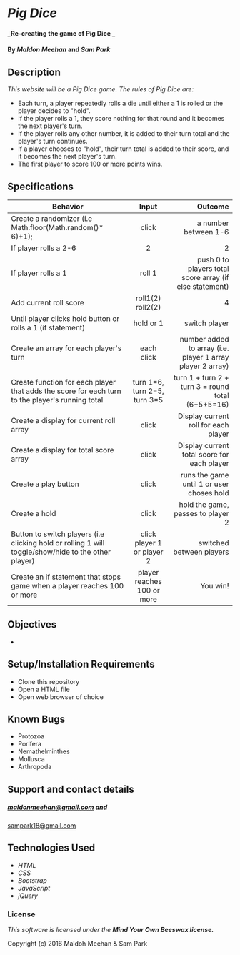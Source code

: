 # _Pig Dice_

#### _Re-creating the game of Pig Dice _

#### By _**Maldon Meehan**_ and _**Sam Park**_


## Description

_This website will be a Pig Dice game._
_The rules of Pig Dice are:_
* Each turn, a player repeatedly rolls a die until either a 1 is rolled or the player decides to "hold".
* If the player rolls a 1, they score nothing for that round and it becomes the next player's turn.
* If the player rolls any other number, it is added to their turn total and the player's turn continues.
* If a player chooses to "hold", their turn total is added to their score, and it becomes the next player's turn.
* The first player to score 100 or more points wins.

## Specifications
| Behavior        | Input           | Outcome  |
| ------------- |:-------------:| -----:|
| Create a randomizer (i.e Math.floor(Math.random()* 6)+1); | click | a number between 1-6|
| If player rolls a 2-6 | 2 | 2|
| If player rolls a 1 | roll 1 | push 0 to players total score array (if else statement)|
| Add current roll score  | roll1(2) roll2(2) | 4|
| Until player clicks hold button or rolls a 1 (if statement) |hold or 1| switch player|
| Create an array for each player's turn | each click | number added to array (i.e. player 1 array player 2 array)|
| Create function for each player that adds the score for each turn to the player's running total | turn 1=6, turn 2=5, turn 3=5 | turn 1 + turn 2 + turn 3 = round total (6+5+5=16)|
| Create a display for current roll array | click | Display current roll for each player|
| Create a display for total score array | click | Display current total score for each player|
| Create a play button | click | runs the game until 1 or user choses hold|
| Create a hold | click | hold the game, passes to player 2|
| Button to switch players (i.e clicking hold or rolling 1 will toggle/show/hide to the other player) | click player 1 or player 2 | switched between players|
| Create an if statement that stops game when a player reaches 100 or more | player reaches 100 or more | You win!|

## Objectives
*

## Setup/Installation Requirements

* Clone this repository
* Open a HTML file
* Open web browser of choice

## Known Bugs
* Protozoa
* Porifera
* Nemathelminthes
* Mollusca
* Arthropoda


## Support and contact details

##### [maldonmeehan@gmail.com](maldonmeehan@gmail.com) and
[sampark18@gmail.com](sampark18@gmail.com!)

## Technologies Used

* _HTML_
* _CSS_
* _Bootstrap_
* _JavaScript_
* _jQuery_

### License

*This software is licensed under the **_Mind Your Own Beeswax license._***

Copyright (c) 2016 Maldoh Meehan & Sam Park
